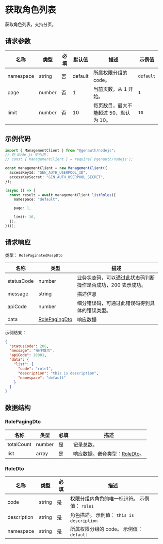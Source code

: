 # 获取角色列表

<!--
  警告⚠️：
  不要直接修改该文档，
  https://github.com/Authing/authing-docs-factory
  使用该项目进行生成
-->

<LastUpdated />

获取角色列表，支持分页。

## 请求参数

| 名称      | 类型   | 必填 | 默认值  | 描述                                   | 示例值    |
| --------- | ------ | ---- | ------- | -------------------------------------- | --------- |
| namespace | string | 否   | default | 所属权限分组的 code。                  | `default` |
| page      | number | 否   | 1       | 当前页数，从 1 开始。                  | `1`       |
| limit     | number | 否   | 10      | 每页数目，最大不能超过 50，默认为 10。 | `10`      |

## 示例代码

```ts
import { ManagementClient } from "@genauth/nodejs";
// 在 Node.js 中引用：
// const { ManagementClient } = require('@genauth/nodejs');

const managementClient = new ManagementClient({
  accessKeyId: "GEN_AUTH_USERPOOL_ID",
  accessKeySecret: "GEN_AUTH_USERPOOL_SECRET",
});

(async () => {
  const result = await managementClient.listRoles({
    namespace: "default",

    page: 1,

    limit: 10,
  });
})();
```

## 请求响应

类型： `RolePaginatedRespDto`

| 名称       | 类型                                       | 描述                                                         |
| ---------- | ------------------------------------------ | ------------------------------------------------------------ |
| statusCode | number                                     | 业务状态码，可以通过此状态码判断操作是否成功，200 表示成功。 |
| message    | string                                     | 描述信息                                                     |
| apiCode    | number                                     | 细分错误码，可通过此错误码得到具体的错误类型。               |
| data       | <a href="#RolePagingDto">RolePagingDto</a> | 响应数据                                                     |

示例结果：

```json
{
  "statusCode": 200,
  "message": "操作成功",
  "apiCode": 20001,
  "data": {
    "list": {
      "code": "role1",
      "description": "this is description",
      "namespace": "default"
    }
  }
}
```

## 数据结构

### <a id="RolePagingDto"></a> RolePagingDto

| 名称       | 类型   | 必填 | 描述                                                 |
| ---------- | ------ | ---- | ---------------------------------------------------- |
| totalCount | number | 是   | 记录总数。                                           |
| list       | array  | 是   | 响应数据。嵌套类型：<a href="#RoleDto">RoleDto</a>。 |

### <a id="RoleDto"></a> RoleDto

| 名称        | 类型   | 必填 | 描述                                          |
| ----------- | ------ | ---- | --------------------------------------------- |
| code        | string | 是   | 权限分组内角色的唯一标识符。 示例值： `role1` |
| description | string | 是   | 角色描述。 示例值： `this is description`     |
| namespace   | string | 是   | 所属权限分组的 code。 示例值： `default`      |
